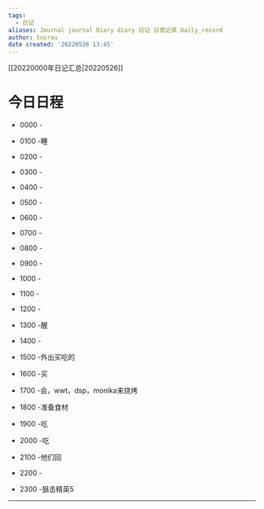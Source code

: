 ```yaml
---
tags:
  - 日记
aliases: Journal journal Diary diary 日记 日常记录 Daily_record
author: tusrau
date created: '20220526 13:45'
---
```


[[20220000年日记汇总|20220526]]

# 今日日程

- 0000 -
- 0100 -睡
- 0200 -
- 0300 -
- 0400 -
- 0500 -
- 0600 -
- 0700 -
- 0800 -

- 0900 -
- 1000 -
- 1100 -
- 1200 -
- 1300 -醒
- 1400 -
- 1500 -外出买吃的
- 1600 -买
- 1700 -会，wwt，dsp，monika来烧烤
- 1800 -准备食材

- 1900 -吃
- 2000 -吃
- 2100 -他们回
- 2200 -
- 2300 -狙击精英5

---
